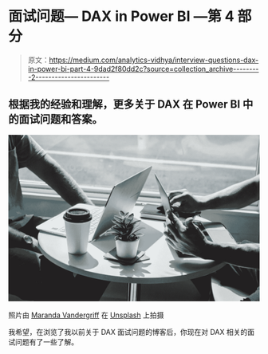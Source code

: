 # 面试问题— DAX in Power BI —第 4 部分

> 原文：<https://medium.com/analytics-vidhya/interview-questions-dax-in-power-bi-part-4-9dad2f80dd2c?source=collection_archive---------2----------------------->

## 根据我的经验和理解，更多关于 DAX 在 Power BI 中的面试问题和答案。

![](img/154f8546f4f0c732c03e8d32fe982371.png)

照片由 [Maranda Vandergriff](https://unsplash.com/@mkvandergriff?utm_source=unsplash&utm_medium=referral&utm_content=creditCopyText) 在 [Unsplash](https://unsplash.com/s/photos/interview?utm_source=unsplash&utm_medium=referral&utm_content=creditCopyText) 上拍摄

我希望，在浏览了我以前关于 DAX 面试问题的博客后，你现在对 DAX 相关的面试问题有了一些了解。